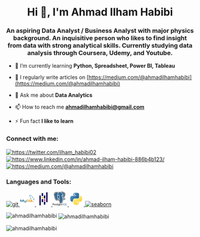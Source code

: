 <h1 align="center">Hi 👋, I'm Ahmad Ilham Habibi</h1>
<h3 align="center">An aspiring Data Analyst / Business Analyst with major physics background. An inquisitive person who likes to find insight from data with strong analytical skills. Currently studying data analysis through Coursera, Udemy, and Youtube.</h3>

- 🌱 I’m currently learning **Python, Spreadsheet, Power BI, Tableau**

- 📝 I regularly write articles on [https://medium.com/@ahmadilhamhabibi](https://medium.com/@ahmadilhamhabibi)

- 💬 Ask me about **Data Analytics**

- 📫 How to reach me **ahmadilhamhabibi@gmail.com**

- ⚡ Fun fact **I like to learn**

<h3 align="left">Connect with me:</h3>
<p align="left">
<a href="https://twitter.com/https://twitter.com/ilham_habibi02" target="blank"><img align="center" src="https://raw.githubusercontent.com/rahuldkjain/github-profile-readme-generator/master/src/images/icons/Social/twitter.svg" alt="https://twitter.com/ilham_habibi02" height="30" width="40" /></a>
<a href="https://linkedin.com/in/https://www.linkedin.com/in/ahmad-ilham-habibi-886b4b123/" target="blank"><img align="center" src="https://raw.githubusercontent.com/rahuldkjain/github-profile-readme-generator/master/src/images/icons/Social/linked-in-alt.svg" alt="https://www.linkedin.com/in/ahmad-ilham-habibi-886b4b123/" height="30" width="40" /></a>
<a href="https://medium.com/https://medium.com/@ahmadilhamhabibi" target="blank"><img align="center" src="https://raw.githubusercontent.com/rahuldkjain/github-profile-readme-generator/master/src/images/icons/Social/medium.svg" alt="https://medium.com/@ahmadilhamhabibi" height="30" width="40" /></a>
</p>

<h3 align="left">Languages and Tools:</h3>
<p align="left"> <a href="https://git-scm.com/" target="_blank" rel="noreferrer"> <img src="https://www.vectorlogo.zone/logos/git-scm/git-scm-icon.svg" alt="git" width="40" height="40"/> </a> <a href="https://www.mysql.com/" target="_blank" rel="noreferrer"> <img src="https://raw.githubusercontent.com/devicons/devicon/master/icons/mysql/mysql-original-wordmark.svg" alt="mysql" width="40" height="40"/> </a> <a href="https://pandas.pydata.org/" target="_blank" rel="noreferrer"> <img src="https://raw.githubusercontent.com/devicons/devicon/2ae2a900d2f041da66e950e4d48052658d850630/icons/pandas/pandas-original.svg" alt="pandas" width="40" height="40"/> </a> <a href="https://www.postgresql.org" target="_blank" rel="noreferrer"> <img src="https://raw.githubusercontent.com/devicons/devicon/master/icons/postgresql/postgresql-original-wordmark.svg" alt="postgresql" width="40" height="40"/> </a> <a href="https://www.python.org" target="_blank" rel="noreferrer"> <img src="https://raw.githubusercontent.com/devicons/devicon/master/icons/python/python-original.svg" alt="python" width="40" height="40"/> </a> <a href="https://seaborn.pydata.org/" target="_blank" rel="noreferrer"> <img src="https://seaborn.pydata.org/_images/logo-mark-lightbg.svg" alt="seaborn" width="40" height="40"/> </a> </p>

<p><img align="left" src="https://github-readme-stats.vercel.app/api/top-langs?username=ahmadilhamhabibi&show_icons=true&locale=en&layout=compact" alt="ahmadilhamhabibi" /></p>

<p>&nbsp;<img align="center" src="https://github-readme-stats.vercel.app/api?username=ahmadilhamhabibi&show_icons=true&locale=en" alt="ahmadilhamhabibi" /></p>

<p><img align="center" src="https://github-readme-streak-stats.herokuapp.com/?user=ahmadilhamhabibi&" alt="ahmadilhamhabibi" /></p>

